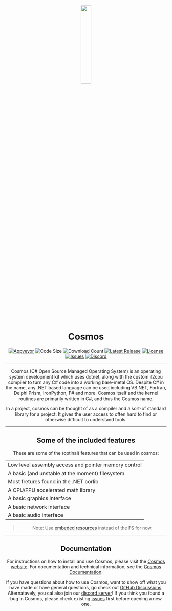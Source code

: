 <center>

  <img src="https://cosmosos.github.io/images/logo.png" width="25%" />

  # Cosmos

  <!-- Some of these are clickable links. More can be made like so: -->
  <!-- [![name](link to image on GH)](link to your URL) -->

  [![Appveyor](https://ci.appveyor.com/api/projects/status/kust7g5dlnykhkaf/branch/master?svg=true)](https://ci.appveyor.com/api/projects/status/kust7g5dlnykhkaf/branch/master)
  ![Code Size](https://img.shields.io/github/languages/code-size/CosmosOS/Cosmos)
  ![Download Count](https://img.shields.io/github/downloads/CosmosOS/Cosmos/total)
  [![Latest Release](https://img.shields.io/github/v/release/CosmosOS/Cosmos)](https://github.com/CosmosOS/Cosmos/releases/latest)
  [![License](https://img.shields.io/github/license/CosmosOS/Cosmos)](https://github.com/CosmosOS/Cosmos/blob/master/LICENSE.txt)
  [![Issues](https://img.shields.io/github/issues/CosmosOS/Cosmos)](https://github.com/CosmosOS/Cosmos/issues)
  [![Discord](https://img.shields.io/discord/833970409337913344)](https://discord.com/invite/kwtBwv6jhD)

<hr/>

Cosmos (C# Open Source Managed Operating System) is an operating system development kit which uses dotnet, along with the custom il2cpu compiler to turn any C# code into a working bare-metal OS.
Despite C# in the name, any .NET based language can be used including VB.NET, Fortran, Delphi Prism, IronPython, F# and more. Cosmos itself and the kernel routines are primarily written in C#, and thus the Cosmos name.

In a project, cosmos can be thought of as a compiler and a sort-of standard library for a project. It gives the user access to often hard to find or otherwise difficult to understand tools.

<hr/>

## Some of the included features

These are some of the (optinal) features that can be used in cosmos:

|                                                      |
|------------------------------------------------------|
| Low level assembly access and pointer memory control |
| A basic (and unstable at the moment) filesystem      |
| Most fretures found in the .NET corlib               |
| A CPU/FPU accelerated math library                   |
| A basic graphics interface                           |
| A basic network interface                            |
| A basic audio interface                              |
> Note: Use [embeded resources](https://cosmosos.github.io/articles/Kernel/ManifestResouceStream.html) instead of the FS for now.

<hr/>

## Documentation

For instructions on how to install and use Cosmos, please visit the [Cosmos website](http://www.gocosmos.org).
For documentation and technical information, see the [Cosmos Documentation](https://cosmosos.github.io).

If you have questions about how to use Cosmos, want to show off what you have made or have general questions, go check out [GitHub Discussions](https://github.com/CosmosOS/Cosmos/discussions). Alternatavely, you cal also join our [discord server](https://discord.com/invite/kwtBwv6jhD)! If you think you found a bug in Cosmos, please check existing [issues](https://github.com/CosmosOS/Cosmos/issues) first before opening a new one. 



</center>
